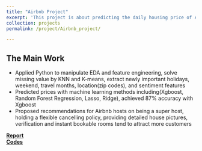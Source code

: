 ```yaml
---
title: "Airbnb Project"
excerpt: 'This project is about predicting the daily housing price of Airbnb in Boston Area'
collection: projects
permalink: /project/Airbnb_project/

---
```


The Main Work
------
* Applied Python to manipulate EDA and feature engineering, solve missing value by KNN and K-means, extract newly important holidays, weekend, travel months, location(zip codes), and sentiment features
* Predicted prices with machine learning methods including(Xgboost, Random Forest Regression, Lasso, Ridge), achieved 87% accuracy with Xgboost
* Proposed recommendations for Airbnb hosts on being a super host, holding a flexible cancelling policy, providing detailed house pictures, verification and instant bookable rooms tend to attract more customers

[**Report**](https://github.com/TJmask/Airbnb-Project/blob/master/Reports/Final%20Report%201.pdf)</br>[**Codes**](https://github.com/TJmask/Airbnb-Project/tree/master/Codes)
